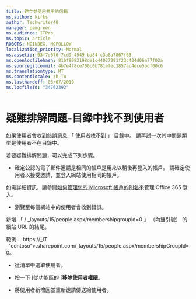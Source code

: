 ```yaml
---
title: 建立並使用共用的信箱
ms.author: kirks
author: Techwriter40
manager: pamgreen
ms.audience: ITPro
ms.topic: article
ROBOTS: NOINDEX, NOFOLLOW
localization_priority: Normal
ms.assetid: 63f7d676-7cd9-4549-ba84-c3a8a7867f63
ms.openlocfilehash: 81bf8082198de1c44037291f23c434d06a77f02a
ms.sourcegitcommit: 4b7e478ce700c0b781efec3857ac4dce5bdf00c6
ms.translationtype: MT
ms.contentlocale: zh-TW
ms.lasthandoff: 06/07/2019
ms.locfileid: "34762392"
---
```

# <a name="troubleshoot-issue---user-not-found-in-directory"></a>疑難排解問題-目錄中找不到使用者

如果使用者會收到錯誤訊息 「 使用者找不到 」 目錄中。 請再試一次其中問題類型是使用者不在目錄中。

若要疑難排解問題，可以完成下列步驟。

- 確定公認的電子郵件邀請是相同的帳戶是用來以稍後再登入的帳戶。 請確定使用者以接受邀請，並登入網站使用相同的帳戶。 

如需詳細資訊，請參閱[如何管理您的 Microsoft 帳戶的別名</a>來管理 Office 365 登入](https://support.microsoft.com/help/12407/microsoft-account-how-to-manage-aliases)。 

- 瀏覽至每個網站中的使用者會收到錯誤。 

新增 「 / _layouts/15/people.aspx/membershipgroupid=0 」 （內雙引號） 的網站 URL 的結尾。 

範例： https://_lT _"contoso">.sharepoint.com/_layouts/15/people.aspx/membershipGroupId=0。

- 從清單中選取使用者。

- 按一下 [從功能區的 [**移除使用者權限**。 
-  將使用者新增回並重新邀請傳送給使用者。

